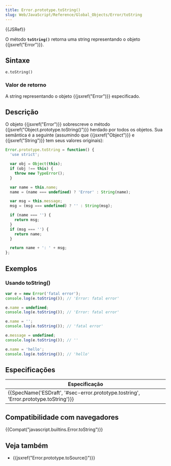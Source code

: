 ```yaml
---
title: Error.prototype.toString()
slug: Web/JavaScript/Reference/Global_Objects/Error/toString
---
```


{{JSRef}}

O método **`toString()`** retorna uma string representando o objeto {{jsxref("Error")}}.

## Sintaxe

```
e.toString()
```

### Valor de retorno

A string representando o objeto {{jsxref("Error")}} especificado.

## Descrição

O objeto {{jsxref("Error")}} sobrescreve o método {{jsxref("Object.prototype.toString()")}} herdado por todos os objetos. Sua semântica é a seguinte (assumindo que {{jsxref("Object")}} e {{jsxref("String")}} tem seus valores originais):

```js
Error.prototype.toString = function() {
  'use strict';

  var obj = Object(this);
  if (obj !== this) {
    throw new TypeError();
  }

  var name = this.name;
  name = (name === undefined) ? 'Error' : String(name);

  var msg = this.message;
  msg = (msg === undefined) ? '' : String(msg);

  if (name === '') {
    return msg;
  }
  if (msg === '') {
    return name;
  }

  return name + ': ' + msg;
};
```

## Exemplos

### Usando toString()

```js
var e = new Error('fatal error');
console.log(e.toString()); // 'Error: fatal error'

e.name = undefined;
console.log(e.toString()); // 'Error: fatal error'

e.name = '';
console.log(e.toString()); // 'fatal error'

e.message = undefined;
console.log(e.toString()); // ''

e.name = 'hello';
console.log(e.toString()); // 'hello'
```

## Especificações

| Especificação                                                                                                    |
| ---------------------------------------------------------------------------------------------------------------- |
| {{SpecName('ESDraft', '#sec-error.prototype.tostring', 'Error.prototype.toString')}} |

## Compatibilidade com navegadores

{{Compat("javascript.builtins.Error.toString")}}

## Veja também

- {{jsxref("Error.prototype.toSource()")}}
